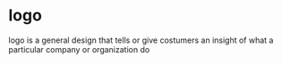 # logo
logo is a general design that tells or give costumers an insight of what a particular company or organization do
